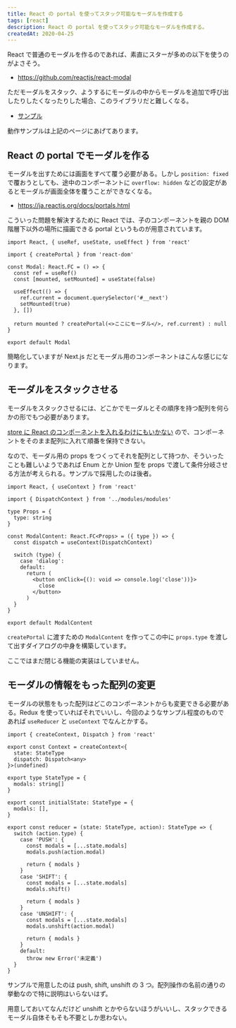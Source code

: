```yaml
---
title: React の portal を使ってスタック可能なモーダルを作成する
tags: [react]
description: React の portal を使ってスタック可能なモーダルを作成する。
createdAt: 2020-04-25
---
```


React で普通のモーダルを作るのであれば、素直にスターが多めの以下を使うのがよさそう。

- https://github.com/reactjs/react-modal

ただモーダルをスタック、ようするにモーダルの中からモーダルを追加で呼び出したりしたくなったりした場合、このライブラリだと難しくなる。

- [サンプル](https://hbsnow-react-portal-stackable-modal.netlify.app/)

動作サンプルは上記のページにあげてあります。

## React の portal でモーダルを作る

モーダルを出すためには画面をすべて覆う必要がある。しかし `position: fixed` で覆おうとしても、途中のコンポーネントに `overflow: hidden` などの設定があるとモーダルが画面全体を覆うことができなくなる。

- https://ja.reactjs.org/docs/portals.html

こういった問題を解決するために React では、子のコンポーネントを親の DOM 階層下以外の場所に描画できる portal というものが用意されています。

```tsx
import React, { useRef, useState, useEffect } from 'react'

import { createPortal } from 'react-dom'

const Modal: React.FC = () => {
  const ref = useRef()
  const [mounted, setMounted] = useState(false)

  useEffect(() => {
    ref.current = document.querySelector('#__next')
    setMounted(true)
  }, [])

  return mounted ? createPortal(<>ここにモーダル</>, ref.current) : null
}

export default Modal
```

簡略化していますが Next.js だとモーダル用のコンポーネントはこんな感じになります。

## モーダルをスタックさせる

モーダルをスタックさせるには、どこかでモーダルとその順序を持つ配列を何らかの形でもつ必要があります。

[store に React のコンポーネントを入れるわけにもいかない](https://github.com/reduxjs/redux/issues/1248) ので、コンポーネントをそのまま配列に入れて順番を保持できない。

なので、モーダル用の props をつくってそれを配列として持つか、そういったことも難しいようであれば Enum とか Union 型を props で渡して条件分岐させる方法が考えられる。サンプルで採用したのは後者。

```tsx
import React, { useContext } from 'react'

import { DispatchContext } from '../modules/modules'

type Props = {
  type: string
}

const ModalContent: React.FC<Props> = ({ type }) => {
  const dispatch = useContext(DispatchContext)

  switch (type) {
    case 'dialog':
    default:
      return (
        <button onClick={(): void => console.log('close'))}>
          close
        </button>
      )
  }
}

export default ModalContent
```

`createPortal` に渡すための `ModalContent` を作ってこの中に `props.type` を渡して出すダイアログの中身を構築しています。

ここではまだ閉じる機能の実装はしていません。

## モーダルの情報をもった配列の変更

モーダルの状態をもった配列はどこのコンポーネントからも変更できる必要がある。Redux を使っていればそれでいいし、今回のようなサンプル程度のものであれば `useReducer` と `useContext` でなんとかする。

```tsx
import { createContext, Dispatch } from 'react'

export const Context = createContext<{
  state: StateType
  dispatch: Dispatch<any>
}>(undefined)

export type StateType = {
  modals: string[]
}

export const initialState: StateType = {
  modals: [],
}

export const reducer = (state: StateType, action): StateType => {
  switch (action.type) {
    case 'PUSH': {
      const modals = [...state.modals]
      modals.push(action.modal)

      return { modals }
    }
    case 'SHIFT': {
      const modals = [...state.modals]
      modals.shift()

      return { modals }
    }
    case 'UNSHIFT': {
      const modals = [...state.modals]
      modals.unshift(action.modal)

      return { modals }
    }
    default:
      throw new Error('未定義')
  }
}
```

サンプルで用意したのは push, shift, unshift の 3 つ。配列操作の名前の通りの挙動なので特に説明はいらないはず。

用意しておいてなんだけど unshift とかやらないほうがいいし、スタックできるモーダル自体そもそも不要としか思わない。
